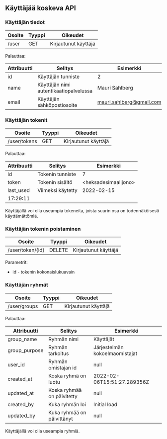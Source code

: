 ## Käyttäjää koskeva API

### Käyttäjän tiedot

| Osoite | Tyyppi | Oikeudet |
|--------|--------|----------|
| /user | GET | Kirjautunut käyttäjä |

Palauttaa:

| Attribuutti | Selitys | Esimerkki |
|-----------|---------|-----------|
| id | Käyttäjän tunniste | 2 |
| name | Käyttäjän nimi autentikaatiopalvelussa | Mauri Sahlberg |
| email | Käyttäjän sähköpostiosoite | mauri.sahlberg@gmail.com |

### Käyttäjän tokenit

| Osoite | Tyyppi | Oikeudet |
|--------|--------|----------|
| /user/tokens | GET | Kirjautunut käyttäjä |

Palauttaa:

| Attribuutti | Selitys | Esimerkki |
|-------------|---------|-----------|
| id | Tokenin tunniste | 7 |
| token | Tokenin sisältö | &lt;heksadesimaalijono&gt; |
| last_used | Viimeksi käytetty | 2022-02-15
17:29:11 |

Käyttäjällä voi olla useampia tokeneita, joista suurin osa on todennäköisesti käyttämättömiä.

### Käyttäjän tokenin poistaminen

| Osoite | Tyyppi | Oikeudet |
|--------|--------|----------|
| /user/token/{id} | DELETE | Kirjautunut käyttäjä |

Parametrit:  

* id - tokenin kokonaislukuavain

### Käyttäjän ryhmät

| Osoite | Tyyppi | Oikeudet |
|--------|--------|----------|
| /user/groups | GET | Kirjautunut käyttäjä |

Palauttaa:

| Attribuutti | Selitys | Esimerkki |
|-------------|---------|-----------|
| group_name | Ryhmän nimi | Käyttäjät |
| group_purpose | Ryhmän tarkoitus | Järjestelmän kokoelmaomistajat |
| user_id | Ryhmän omistajan id | null |
| created_at | Koska ryhmä on luotu | 2022-02-06T15:51:27.289356Z |
| updated_at | Koska ryhmää on päivitetty | null |
| created_by | Kuka ryhmän loi | Initial load |
| updated_by | Kuka ryhmää on päivittänyt | null |

Käyttäjällä voi olla useampia ryhmiä.

